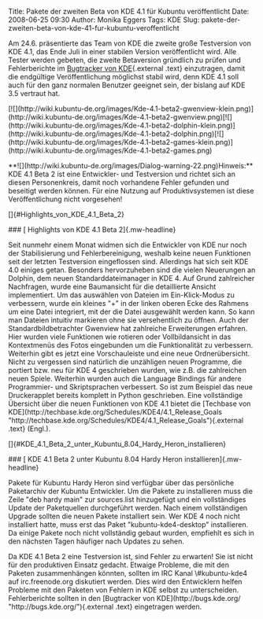Title: Pakete der zweiten Beta von KDE 4.1 für Kubuntu veröffentlicht
Date: 2008-06-25 09:30
Author: Monika Eggers
Tags: KDE
Slug: pakete-der-zweiten-beta-von-kde-41-fur-kubuntu-veroffentlicht

Am 24.6. präsentierte das Team von KDE die zweite große Testversion von
KDE 4.1, das Ende Juli in einer stabilen Version veröffentlicht wird.
Alle Tester werden gebeten, die zweite Betaversion gründlich zu prüfen
und Fehlerberichte im [Bugtracker von
KDE](http://bugs.kde.org/ "http://bugs.kde.org/"){.external .text}
einzutragen, damit die endgültige Veröffentlichung möglichst stabil
wird, denn KDE 4.1 soll auch für den ganz normalen Benutzer geeignet
sein, der bislang auf KDE 3.5 vertraut hat.

</p>
[![](http://wiki.kubuntu-de.org/images/Kde-4.1-beta2-gwenview-klein.png)](http://wiki.kubuntu-de.org/images/Kde-4.1-beta2-gwenview.png)[![](http://wiki.kubuntu-de.org/images/Kde-4.1-beta2-dolphin-klein.png)](http://wiki.kubuntu-de.org/images/Kde-4.1-beta2-dolphin.png)[![](http://wiki.kubuntu-de.org/images/Kde-4.1-beta2-games-klein.png)](http://wiki.kubuntu-de.org/images/Kde-4.1-beta2-games.png)

</p>
**![](http://wiki.kubuntu-de.org/images/Dialog-warning-22.png)Hinweis:**
KDE 4.1 Beta 2 ist eine Entwickler- und Testversion und richtet sich an
diesen Personenkreis, damit noch vorhandene Fehler gefunden und
beseitigt werden können. Für eine Nutzung auf Produktivsystemen ist
diese Veröffentlichung nicht vorgesehen!

</p>
<!--break--><!--break-->

[]{#Highlights_von_KDE_4.1_Beta_2}

</p>
### [ Highlights von KDE 4.1 Beta 2]{.mw-headline}

</p>
Seit nunmehr einem Monat widmen sich die Entwickler von KDE nur noch der
Stabilisierung und Fehlerbereinigung, weshalb keine neuen Funktionen
seit der letzten Testversion eingeflossen sind. Allerdings hat sich seit
KDE 4.0 einiges getan. Besonders hervorzuheben sind die vielen
Neuerungen an Dolphin, dem neuen Standarddateimanager in KDE 4. Auf
Grund zahlreicher Nachfragen, wurde eine Baumansicht für die
detaillierte Ansicht implementiert. Um das auswählen von Dateien im
Ein-Klick-Modus zu verbessern, wurde ein kleines "+" in der linken
oberen Ecke des Rahmens um eine Datei integriert, mit der die Datei
ausgewählt werden kann. So kann man Dateien intuitiv markieren ohne sie
versehentlich zu öffnen. Auch der Standardbildbetrachter Gwenview hat
zahlreiche Erweiterungen erfahren. Hier wurden viele Funktionen wie
rotieren oder Vollbildansicht in das Kontextmenüs des Fotos eingebunden
um die Funktionalität zu verbessern. Weiterhin gibt es jetzt eine
Vorschauleiste und eine neue Ordnerübersicht. Nicht zu vergessen sind
natürlich die unzähligen neuen Programme, die portiert bzw. neu für KDE
4 geschrieben wurden, wie z.B. die zahlreichen neuen Spiele. Weiterhin
wurden auch die Language Bindings für andere Programmier- und
Skriptsprachen verbessert. So ist zum Beispiel das neue Druckerapplet
bereits komplett in Python geschrieben. Eine vollständige Übersicht über
die neuen Funktionen von KDE 4.1 bietet die [Techbase von
KDE](http://techbase.kde.org/Schedules/KDE4/4.1_Release_Goals "http://techbase.kde.org/Schedules/KDE4/4.1_Release_Goals"){.external
.text} (Engl.).

</p>
[]{#KDE_4.1_Beta_2_unter_Kubuntu_8.04_Hardy_Heron_installieren}

</p>
### [ KDE 4.1 Beta 2 unter Kubuntu 8.04 Hardy Heron installieren]{.mw-headline}

</p>
Pakete für Kubuntu Hardy Heron sind verfügbar über das persönliche
Paketarchiv der Kubuntu Entwickler. Um die Pakete zu installieren muss
die Zeile "deb <http://ppa.launchpad.net/kubuntu-members-kde4/ubuntu>
hardy main" zur sources.list hinzugefügt und ein vollständiges Update
der Paketquellen durchgeführt werden. Nach einem vollständigen Upgrade
sollten die neuen Pakete installiert sein. Wer KDE 4 noch nicht
installiert hatte, muss erst das Paket "kubuntu-kde4-desktop"
installieren. Da einige Pakete noch nicht vollständig gebaut wurden,
empfiehlt es sich in den nächsten Tagen häufiger nach Updates zu sehen.

</p>
Da KDE 4.1 Beta 2 eine Testversion ist, sind Fehler zu erwarten! Sie ist
nicht für den produktiven Einsatz gedacht. Etwaige Probleme, die mit den
Paketen zusammenhängen könnten, sollten im IRC Kanal \#kubuntu-kde4 auf
irc.freenode.org diskutiert werden. Dies wird den Entwicklern helfen
Probleme mit den Paketen von Fehlern in KDE selbst zu unterscheiden.
Fehlerberichte sollten in den [Bugtracker von
KDE](http://bugs.kde.org/ "http://bugs.kde.org/"){.external .text}
eingetragen werden.

</p>

